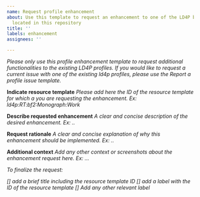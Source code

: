 ```yaml
---
name: Request profile enhancement
about: Use this template to request an enhancement to one of the LD4P base profiles
  located in this repository
title: ''
labels: enhancement
assignees: ''

---
```


_Please only use this profile enhancement template to request additional functionalities to the existing LD4P profiles. If you would like to request a current issue with one of the existing ld4p profiles, please use the Report a profile issue template._

**Indicate resource template**
_Please add here the ID of the resource template for which a you are requesting the enhancement. Ex: ld4p:RT:bf2:Monograph:Work_

**Describe requested enhancement**
_A clear and concise description of the desired enhancement. Ex: .._

**Request rationale**
_A clear and concise explanation of why this enhancement should be implemented. Ex: .._

**Additional context**
_Add any other context or screenshots about the enhancement request here. Ex: ..._

_To finalize the request:_

_[] add a brief title including the resource template ID_
_[] add a label with the ID of the resource template_ 
_[] Add any other relevant label_
